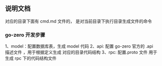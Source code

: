 ## 说明文档

对应的目录下面有 cmd.md 文件的， 是对当前目录下执行目录生成文件的命令

### go-zero 开发步骤

1、model：配置数据库表，生成 model 代码
2、api: 配置 go-zero 官方的 .api 描述文件 ，用于根据定义生成 对应的目录代码结构
3、rpc: 配置.proto 文件 用于生成 rpc 下的代码结构文件
